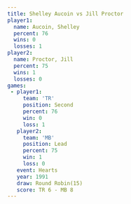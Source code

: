 ```yaml
---
title: Shelley Aucoin vs Jill Proctor
player1:               
  name: Aucoin, Shelley
  percent: 76          
  wins: 0              
  losses: 1            
player2:               
  name: Proctor, Jill  
  percent: 75          
  wins: 1              
  losses: 0            
games:
 - player1:          
     team: 'TR'      
     position: Second
     percent: 76     
     win: 0          
     loss: 1         
   player2:        
     team: 'MB'    
     position: Lead
     percent: 75   
     win: 1        
     loss: 0       
   event: Hearts        
   year: 1991           
   draw: Round Robin(15)
   score: TR 6 - MB 8   
---
```

